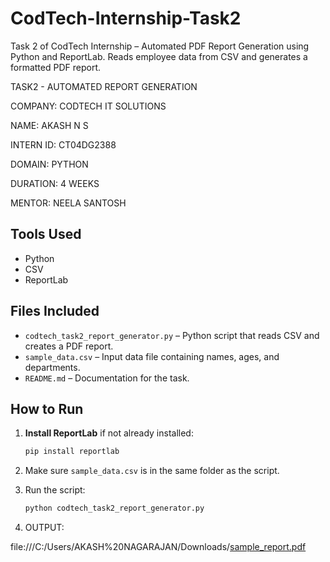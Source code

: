# CodTech-Internship-Task2
Task 2 of CodTech Internship – Automated PDF Report Generation using Python and ReportLab. Reads employee data from CSV and generates a formatted PDF report.

TASK2 - AUTOMATED REPORT GENERATION 

COMPANY: CODTECH IT SOLUTIONS

NAME: AKASH N S

INTERN ID: CT04DG2388

DOMAIN: PYTHON

DURATION: 4 WEEKS

MENTOR: NEELA SANTOSH

## Tools Used
- Python
- CSV
- ReportLab

## Files Included
- `codtech_task2_report_generator.py` – Python script that reads CSV and creates a PDF report.
- `sample_data.csv` – Input data file containing names, ages, and departments.
- `README.md` – Documentation for the task.

## How to Run

1. **Install ReportLab** if not already installed:
   ```bash
   pip install reportlab
   ```

2. Make sure `sample_data.csv` is in the same folder as the script.

3. Run the script:
   ```bash
   python codtech_task2_report_generator.py
   ```

4. OUTPUT:
   
file:///C:/Users/AKASH%20NAGARAJAN/Downloads/[sample_report.pdf](file:///C:/Users/AKASH%20NAGARAJAN/Downloads/sample_report.pdf)
